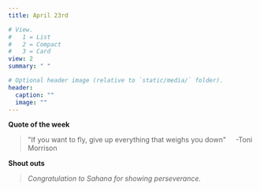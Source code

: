 ```yaml
---
title: April 23rd

# View.
#   1 = List
#   2 = Compact
#   3 = Card
view: 2
summary: " "

# Optional header image (relative to `static/media/` folder).
header:
  caption: ""
  image: ""
---
```

__Quote of the week__
> "If you want to fly, give up everything that weighs you down"
> &nbsp;&nbsp;&nbsp;&nbsp;-Toni Morrison

__Shout outs__
>*Congratulation to Sahana for showing perseverance.*